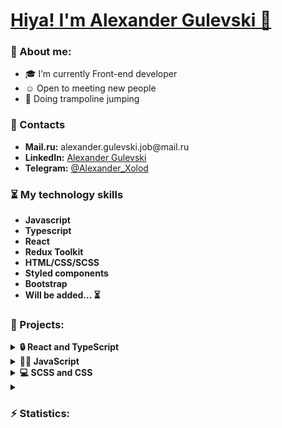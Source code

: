 <h1><u>Hiya! I'm Alexander Gulevski 👋</u></h1>
<h3>🤵 About me:</h3>
<ul dir='auto'>
<li>🎓 I’m currently Front-end developer</li>
<li>☺️ Open to meeting new people</li>
<li>🦘 Doing trampoline jumping</li>
</ul>
<h3>📇 Contacts</h3>
<ul dir='auto'>
<li><b>Mail.ru:</b> alexander.gulevski.job@mail.ru</li>
<li><b>LinkedIn:</b> <a href='https://www.linkedin.com/in/alexander-gulevski-768412220/'>Alexander Gulevski</a></li>
<li><b>Telegram:</b> <a href='https://t.me/+375295591808'>@Alexander_Xolod</a></li>
</ul>
<h3>⏳ My technology skills</h3>
<ul dir='auto'>
<li><b>Javascript<b></li>
<li><b>Typescript<b></li>
<li><b>React<b></li>
<li><b>Redux Toolkit<b></li>
<li><b>HTML/CSS/SCSS<b></li>
<li><b>Styled components<b></li>
<li><b>Bootstrap<b></li>
<li><b>Will be added... ⏳<b></li>
</ul>
<h3>🚣 Projects:</h3>
<details>
<summary><b>🔒 React and TypeScript<b></summary>
<ul dir='auto'>
<li><a href='https://github.com/Alexander-Gulevski/react-budget-app'>Budget App</a></li>
<li><a href='https://github.com/Alexander-Gulevski/react-tips-calculator'>Tips Calculator</a></li>
<li><a href='https://github.com/Alexander-Gulevski/react-country-list'>Country List</a></li>
</ul>
</details>

<details>
<summary><b>👨‍💻 JavaScript<b></summary>
<ul dir='auto'>
<li><a href='https://github.com/Alexander-Gulevski/Culc'>Calculator</a></li>
<li><a href='https://github.com/Alexander-Gulevski/Todo'>Todo</a></li>
<li><a href='https://github.com/Alexander-Gulevski/Form1'>Form</a></li>
</ul>
</details>

<details>
<summary><b>💻 SCSS and CSS<b></summary>
<ul dir='auto'>
<li><a href='https://github.com/Alexander-Gulevski/react-power-implicity'>Power</a></li>
<li><a href='https://github.com/Alexander-Gulevski/ACTIVEBOX'>ACTIVEBOX</a></li>
<li><a href='https://github.com/Alexander-Gulevski/AXITT'>AXITT</a></li>
<li><a href='https://github.com/Alexander-Gulevski/starter'>My first project</a></li>
</ul>
</details>

<details>
<summary><h3>⚡ Statistics:</h3></summary>
<ul dir='auto'>
<li><a href=''> </a><img alt='GitHub Stats' src='https://github-readme-stats.vercel.app/api/top-langs/?username=Alexander-Gulevski&exclude_repo=starter,AXITT,Alexander-Gulevski.github.io&hide=HTML&layout=compact'></li>
<br />
<li><a href=''> </a><img alt='GitHub Counter users' src='https://komarev.com/ghpvc/?username=Alexander-Gulevski'></li>
</ul>
</details>
